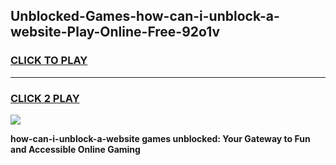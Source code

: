 
## Unblocked-Games-how-can-i-unblock-a-website-Play-Online-Free-92o1v
<h3>
<a href="https://premium76.site?title=how-can-i-unblock-a-website&ref=26A">CLICK TO PLAY</a></h3>
<hr>

<h3>
<a href="https://premium76.site?title=how-can-i-unblock-a-website&ref=26A">CLICK 2 PLAY</a>
  
</h3>

<a href="https://premium76.site?title=how-can-i-unblock-a-website&ref=26A"><img src="https://clearcache.store/games.png"></a>


**how-can-i-unblock-a-website games unblocked: Your Gateway to Fun and Accessible Online Gaming**
